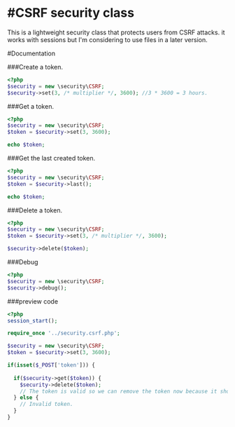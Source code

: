#CSRF security class
============

This is a lightweight security class that protects users from CSRF attacks. it works with sessions but I'm considering to use files in a later version.

#Documentation

###Create a token.
```php
<?php
$security = new \security\CSRF;
$security->set(3, /* multiplier */, 3600); //3 * 3600 = 3 hours.
```

###Get a token.
```php
<?php
$security = new \security\CSRF;
$token = $security->set(3, 3600);

echo $token;
```


###Get the last created token.
```php
<?php
$security = new \security\CSRF;
$token = $security->last();

echo $token;
```


###Delete a token.
```php
<?php
$security = new \security\CSRF;
$token = $security->set(3, /* multiplier */, 3600);

$security->delete($token);
```
###Debug
```php
<?php
$security = new \security\CSRF;
$security->debug();
```


###preview code
```php
<?php
session_start();

require_once '../security.csrf.php';

$security = new \security\CSRF;
$token = $security->set(3, 3600);

if(isset($_POST['token'])) {
  
  if($security->get($token)) {
    $security->delete($token);
    // The token is valid so we can remove the token now because it shouldn't be used again.
  } else {
    // Invalid token.
  }
}
```